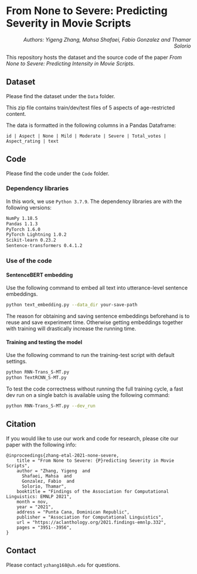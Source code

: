# From None to Severe: Predicting Severity in Movie Scripts
<p align="right"><i>Authors: Yigeng Zhang, Mahsa Shafaei, Fabio Gonzalez and Thamar Solorio</i></p> 

This repository hosts the dataset and the source code of the paper *From None to Severe: Predicting Intensity in Movie Scripts*.

## Dataset
Please find the dataset under the `Data` folder.

This zip file contains train/dev/test files of 5 aspects of age-restricted content.

The data is formatted in the following columns in a Pandas Dataframe:
```
id | Aspect | None | Mild | Moderate | Severe | Total_votes | Aspect_rating | text
```
## Code
Please find the code under the `Code` folder.

### Dependency libraries
In this work, we use `Python 3.7.9`. The dependency libraries are with the following versions:
```bash
NumPy 1.18.5
Pandas 1.1.3
PyTorch 1.6.0
PyTorch Lightning 1.0.2
Scikit-learn 0.23.2
Sentence-transformers 0.4.1.2
```
### Use of the code
#### SentenceBERT embedding
Use the following command to embed all text into utterance-level sentence embeddings.
```bash
python text_embedding.py --data_dir your-save-path
```
The reason for obtaining and saving sentence embeddings beforehand is to reuse and save experiment time. Otherwise getting embeddings together with training will drastically increase the running time.
#### Training and testing the model
Use the following command to run the training-test script with default settings.
```bash
python RNN-Trans_S-MT.py
python TextRCNN_S-MT.py
```
To test the code correctness without running the full training cycle, a fast dev run on a single batch is available using the following command:
```bash
python RNN-Trans_S-MT.py --dev_run
```
## Citation
If you would like to use our work and code for research, please cite our paper with the following info:
```
@inproceedings{zhang-etal-2021-none-severe,
    title = "From None to Severe: {P}redicting Severity in Movie Scripts",
    author = "Zhang, Yigeng  and
      Shafaei, Mahsa  and
      Gonzalez, Fabio  and
      Solorio, Thamar",
    booktitle = "Findings of the Association for Computational Linguistics: EMNLP 2021",
    month = nov,
    year = "2021",
    address = "Punta Cana, Dominican Republic",
    publisher = "Association for Computational Linguistics",
    url = "https://aclanthology.org/2021.findings-emnlp.332",
    pages = "3951--3956",
}
```
## Contact
Please contact `yzhang168@uh.edu` for questions.
